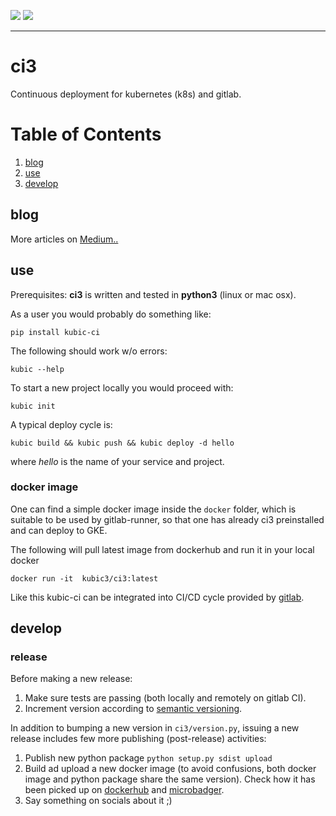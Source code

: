 [![](https://images.microbadger.com/badges/version/kubic3/ci3.svg)](https://hub.docker.com/r/kubic3/ci3/ "Version") [![](https://images.microbadger.com/badges/image/kubic3/ci3.svg)](https://hub.docker.com/r/kubic3/ci3/ "Layers")

---

# ci3

Continuous deployment for kubernetes (k8s) and gitlab.


# Table of Contents
1. [blog](#blog)
2. [use](#use)
3. [develop](#develop)

## blog

More articles on [Medium..](https://medium.com/kubic-ci)

## use

Prerequisites: **ci3** is written and tested in **python3** (linux or mac osx).

As a user you would probably do something like:

	pip install kubic-ci


The following should work w/o errors:

	kubic --help


To start a new project locally you would proceed with:

	kubic init


A typical deploy cycle is:

	kubic build && kubic push && kubic deploy -d hello

where *hello* is the name of your service and project.


### docker image

One can find a simple docker image inside the `docker` folder, which is suitable to be used by gitlab-runner, so that one has already ci3 preinstalled and can deploy to GKE.

The following will pull latest image from dockerhub and run it in your local docker

	docker run -it  kubic3/ci3:latest

Like this kubic-ci can be integrated into CI/CD cycle provided by [gitlab](https://docs.gitlab.com/ee/ci/yaml/).

## develop

### release

Before making a new release:

1. Make sure tests are passing (both locally and remotely on gitlab CI).
2. Increment version according to [semantic versioning](https://semver.org/).

In addition to bumping a new version in `ci3/version.py`, issuing a new release includes few more publishing (post-release) activities: 

1. Publish new python package `python setup.py sdist upload`
2. Build ad upload a new docker image (to avoid confusions, both docker image and python package share the same version). Check how it has been picked up on [dockerhub](https://hub.docker.com/r/kubic3/ci3/) and [microbadger](https://microbadger.com/images/kubic3/ci3).
3. Say something on socials about it ;)

